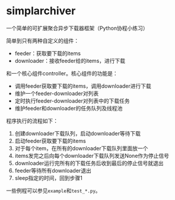 # simplarchiver
一个简单的可扩展聚合异步下载器框架（Python协程小练习）

简单到只有两种自定义的组件：
* feeder：获取要下载的items
* downloader：接收feeder给的items，进行下载

和一个核心组件controller。核心组件的功能是：
* 调用feeder获取要下载的items，调用downloader进行下载
* 维护一个feeder-downloader对列表
* 定时执行feeder-downloader对列表中的下载任务
* 维护feeder和downloader的任务队列及线程池

程序执行的流程如下：
1. 创建downloader下载队列，启动downloader等待下载
2. 启动feeder获取要下载的items
3. 对于每个item，在所有的downloader下载队列里面放一个
4. items发完之后向每个downloader下载队列发送None作为停止信号
5. downloader运行完所有的下载任务后收到最后的停止信号就退出
6. feeder等待所有downloader退出
7. sleep指定的时间，回到步骤1

一些例程可以参见`example`和`test_*.py`。